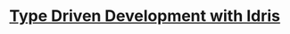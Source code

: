 # [Type Driven Development with Idris](https://www.manning.com/books/type-driven-development-with-idris)

